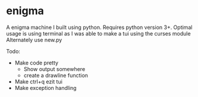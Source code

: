 # enigma
A enigma machine I built using python. 
Requires python version 3+. Optimal usage is using terminal as I was able to make a tui using the curses module
Alternately use new.py


Todo:
- Make code pretty
  - Show output somewhere
  - create a drawline function
- Make ctrl+q ezit tui
- Make exception handling
